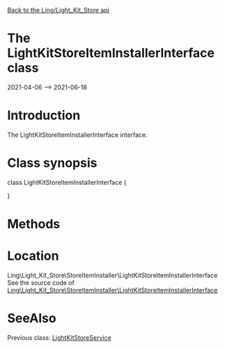 [Back to the Ling/Light_Kit_Store api](https://github.com/lingtalfi/Light_Kit_Store/blob/master/doc/api/Ling/Light_Kit_Store.md)



The LightKitStoreItemInstallerInterface class
================
2021-04-06 --> 2021-06-18






Introduction
============

The LightKitStoreItemInstallerInterface interface.



Class synopsis
==============


class <span class="pl-k">LightKitStoreItemInstallerInterface</span>  {

}






Methods
==============






Location
=============
Ling\Light_Kit_Store\StoreItemInstaller\LightKitStoreItemInstallerInterface<br>
See the source code of [Ling\Light_Kit_Store\StoreItemInstaller\LightKitStoreItemInstallerInterface](https://github.com/lingtalfi/Light_Kit_Store/blob/master/StoreItemInstaller/LightKitStoreItemInstallerInterface.php)



SeeAlso
==============
Previous class: [LightKitStoreService](https://github.com/lingtalfi/Light_Kit_Store/blob/master/doc/api/Ling/Light_Kit_Store/Service/LightKitStoreService.md)<br>
